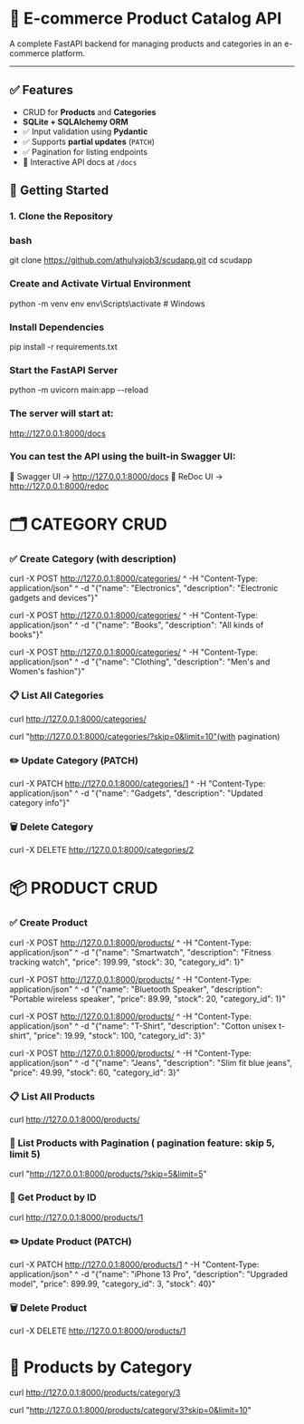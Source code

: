 # 🛒 E-commerce Product Catalog API

A complete FastAPI backend for managing products and categories in an e-commerce platform.

---

## ✅ Features

- CRUD for **Products** and **Categories**
- **SQLite + SQLAlchemy ORM**
- ✅ Input validation using **Pydantic**
- ✅ Supports **partial updates** (`PATCH`)
- ✅ Pagination for listing endpoints
- 🧪 Interactive API docs at `/docs`

## 🚀 Getting Started
### 1. Clone the Repository

### bash
git clone https://github.com/athulyajob3/scudapp.git
cd scudapp

### Create and Activate Virtual Environment
python -m venv env
env\Scripts\activate   # Windows

### Install Dependencies
pip install -r requirements.txt

### Start the FastAPI Server
python -m uvicorn main:app --reload

### The server will start at:
http://127.0.0.1:8000/docs

### You can test the API using the built-in Swagger UI:
📘 Swagger UI → http://127.0.0.1:8000/docs
📕 ReDoc UI → http://127.0.0.1:8000/redoc

  
# 🗂️ CATEGORY CRUD
### ✅ Create Category (with description)
 curl -X POST http://127.0.0.1:8000/categories/ ^
-H "Content-Type: application/json" ^
-d "{\"name\": \"Electronics\", \"description\": \"Electronic gadgets and devices\"}"

curl -X POST http://127.0.0.1:8000/categories/ ^
-H "Content-Type: application/json" ^
-d "{\"name\": \"Books\", \"description\": \"All kinds of books\"}"

curl -X POST http://127.0.0.1:8000/categories/ ^
-H "Content-Type: application/json" ^
-d "{\"name\": \"Clothing\", \"description\": \"Men's and Women's fashion\"}"

### 📋 List All Categories
curl http://127.0.0.1:8000/categories/

curl "http://127.0.0.1:8000/categories/?skip=0&limit=10"(with pagination)

### ✏️ Update Category (PATCH)
curl -X PATCH http://127.0.0.1:8000/categories/1 ^
-H "Content-Type: application/json" ^
-d "{\"name\": \"Gadgets\", \"description\": \"Updated category info\"}"

### 🗑️ Delete Category
curl -X DELETE http://127.0.0.1:8000/categories/2


# 📦 PRODUCT CRUD
### ✅ Create Product 
 curl -X POST http://127.0.0.1:8000/products/ ^
-H "Content-Type: application/json" ^
-d "{\"name\": \"Smartwatch\", \"description\": \"Fitness tracking watch\", \"price\": 199.99, \"stock\": 30, \"category_id\": 1}"

 curl -X POST http://127.0.0.1:8000/products/ ^
-H "Content-Type: application/json" ^
-d "{\"name\": \"Bluetooth Speaker\", \"description\": \"Portable wireless speaker\", \"price\": 89.99, \"stock\": 20, \"category_id\": 1}"

curl -X POST http://127.0.0.1:8000/products/ ^
-H "Content-Type: application/json" ^
-d "{\"name\": \"T-Shirt\", \"description\": \"Cotton unisex t-shirt\", \"price\": 19.99, \"stock\": 100, \"category_id\": 3}"

curl -X POST http://127.0.0.1:8000/products/ ^
-H "Content-Type: application/json" ^
-d "{\"name\": \"Jeans\", \"description\": \"Slim fit blue jeans\", \"price\": 49.99, \"stock\": 60, \"category_id\": 3}"


### 📋 List All Products
curl http://127.0.0.1:8000/products/

### 📃 List Products with Pagination ( pagination feature: skip 5, limit 5)
curl "http://127.0.0.1:8000/products/?skip=5&limit=5"

### 🔎 Get Product by ID
curl http://127.0.0.1:8000/products/1

### ✏️ Update Product (PATCH)
 curl -X PATCH http://127.0.0.1:8000/products/1 ^
-H "Content-Type: application/json" ^
-d "{\"name\": \"iPhone 13 Pro\", \"description\": \"Upgraded model\", \"price\": 899.99, \"category_id\": 3, \"stock\": 40}"
 
### 🗑️ Delete Product
curl -X DELETE http://127.0.0.1:8000/products/1

# 🧾 Products by Category 
curl http://127.0.0.1:8000/products/category/3

curl "http://127.0.0.1:8000/products/category/3?skip=0&limit=10"



